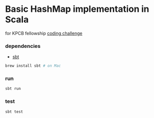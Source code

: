 # Basic HashMap implementation in Scala

for KPCB fellowship [coding challenge](http://kpcbfellows.com/engineering/apply)

### dependencies
* [sbt](http://www.scala-sbt.org/)

```bash
brew install sbt # on Mac
```

### run

```bash
sbt run
```

### test

```bash
sbt test
```